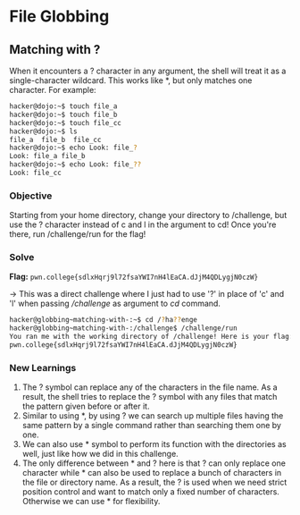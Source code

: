 # File Globbing

## Matching with ?
When it encounters a ? character in any argument, the shell will treat it as a single-character wildcard. This works like *, but only matches one character. For example:

```bash
hacker@dojo:~$ touch file_a
hacker@dojo:~$ touch file_b
hacker@dojo:~$ touch file_cc
hacker@dojo:~$ ls
file_a	file_b	file_cc
hacker@dojo:~$ echo Look: file_?
Look: file_a file_b
hacker@dojo:~$ echo Look: file_??
Look: file_cc
```

### Objective 
Starting from your home directory, change your directory to /challenge, but use the ? character instead of c and l in the argument to cd! Once you're there, run /challenge/run for the flag!

### Solve
**Flag:** `pwn.college{sdlxHqrj9l72fsaYWI7nH4lEaCA.dJjM4QDLygjN0czW}`

-> This was a direct challenge where I just had to use '?' in place of 'c' and 'l' when passing */challenge* as argument to *cd* command.  

```bash
hacker@globbing~matching-with-:~$ cd /?ha??enge
hacker@globbing~matching-with-:/challenge$ /challenge/run
You ran me with the working directory of /challenge! Here is your flag:
pwn.college{sdlxHqrj9l72fsaYWI7nH4lEaCA.dJjM4QDLygjN0czW}
```

### New Learnings
1. The ? symbol can replace any of the characters in the file name. As a result, the shell tries to replace the ? symbol with any files that match the pattern given before or after it.  
2. Similar to using *, by using ? we can search up multiple files having the same pattern by a single command rather than searching them one by one.  
3. We can also use * symbol to perform its function with the directories as well, just like how we did in this challenge.  
4. The only difference between * and ? here is that ? can only replace one character while * can also be used to replace a bunch of characters in the file or directory name. As a result, the ? is used when we need strict position control and want to match only a fixed number of characters. Otherwise we can use * for flexibility.